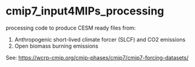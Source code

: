 # cmip7_input4MIPs_processing
processing code to produce CESM ready files from:
1. Anthropogenic short-lived climate forcer (SLCF) and CO2 emissions
2. Open biomass burning emissions

See: https://wcrp-cmip.org/cmip-phases/cmip7/cmip7-forcing-datasets/


